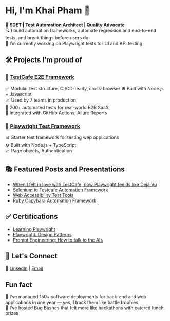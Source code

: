 # Hi, I'm Khai Pham 👋

🚀 **SDET | Test Automation Architect | Quality Advocate**  
🔍 I build automation frameworks, automate regression and end-to-end tests, and break things before users do  
🔭 I’m currently working on Playwright tests for UI and API testing  

## 🛠️ Projects I'm proud of

### 🔹 [TestCafe E2E Framework](https://github.com/khaidpham/testcafe-tests)
✅ Modular test structure, CI/CD-ready, cross-browser
⚙️ Built with Node.js + Javascript  
📈 Used by 7 teams in production  
🧪 200+ automated tests for real-world B2B SaaS  
🔧 Integrated with GitHub Actions, Allure Reports  

### 🔹 [Playwright Test Framework](https://github.com/khaidpham/playwright-tests)
📊 Starter test framework for testing wep applications  
⚙️ Built with Node.js + TypeScript  
📈 Page objects, Authentication

## 📚 Featured Posts and Presentations
- [When I felt in love with TestCafe, now Playwright feelds like Deja Vu](https://www.linkedin.com/posts/khaipham_testcafe-cypress-playwright-activity-7313560797530476544-2253)
- [Selenium to Testcafe Automation Framework](https://github.com/khaidpham/presentations/blob/main/Selenium-to-Testcafe-automation-framework.pdf)
- [Web Accessibility Test Tools](https://github.com/khaidpham/presentations/blob/main/Web-Accessibility-Test-Tools.pdf)
- [Ruby Capybara Automation Framework](https://github.com/khaidpham/presentations/blob/main/Ruby-Capybara-Test-Automation-Framework.pdf)

## ✅ Certifications
- [Learning Playwright](https://www.linkedin.com/learning/certificates/8ee47070c73074330afff61e970da6eb967ca2134dc5ceb25804269b645a0e61)
- [Playwright: Design Patterns](https://www.linkedin.com/learning/certificates/a3a560b233e235102ccf76a3b3bfabb60be6b854564c2f6062e3142299bbf42c)
- [Prompt Engineering: How to talk to the AIs](https://www.linkedin.com/learning/certificates/0746cc6e01a337113a6ed7091153afb9d40edcdce6ee524c01edf93e2ca2dd76)

## 🤝 Let's Connect
🤗 [LinkedIn](https://linkedin.com/in/khaipham)  |  [Email](khaipham@gmail.com)  

## Fun fact
🧪 I’ve managed 150+ software deployments for back-end and web applications in one year — yes, I track them like battle trophies  
💬 I’ve hosted Bug Bashes that felt more like hackathons with catered lunch, prizes  
